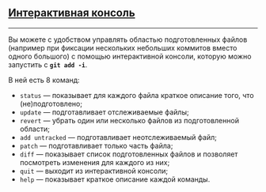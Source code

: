 ## [Интерактивная консоль](./readme.md)


______________________
Вы можете с удобством управлять областью подготовленных файлов (например при фиксации нескольких небольших коммитов вместо одного большого) с помощью интерактивной консоли, которую можно запустить с **`git add -i`**. 

В ней есть 8 команд:
* `status` — показывает для каждого файла краткое описание того, что (не)подготовлено;
*	`update` — подготавливает отслеживаемые файлы;
*	`revert` — убрать один или несколько файлов из подготовленной области;
*	`add untracked` — подготавливает неотслеживаемый файл;
*	`patch` — подготавливает только часть файла;
*	`diff` — показывает список подготовленных файлов и позволяет посмотреть изменения для каждого из них;
*	`quit` — выходит из интерактивной консоли;
*	`help` — показывает краткое описание каждой команды.
